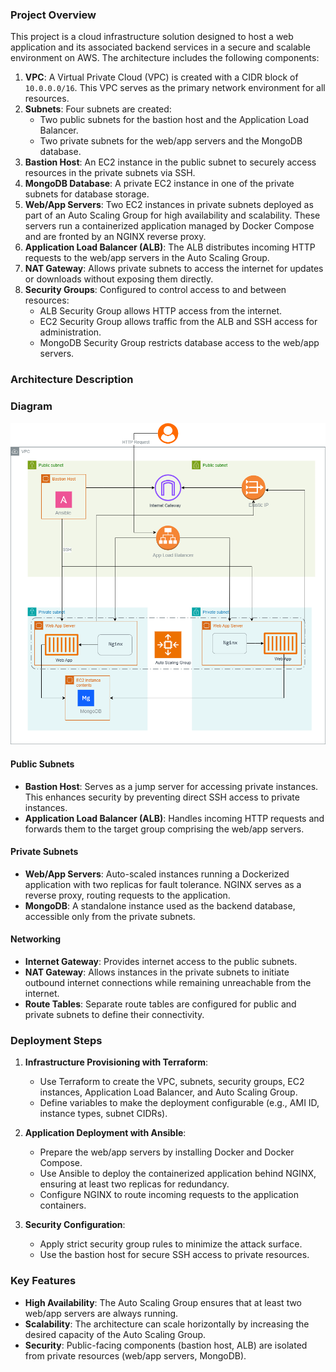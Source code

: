 ### Project Overview

This project is a cloud infrastructure solution designed to host a web application and its associated backend services in a secure and scalable environment on AWS. The architecture includes the following components:

1. **VPC**: A Virtual Private Cloud (VPC) is created with a CIDR block of `10.0.0.0/16`. This VPC serves as the primary network environment for all resources.
2. **Subnets**: Four subnets are created:
   - Two public subnets for the bastion host and the Application Load Balancer.
   - Two private subnets for the web/app servers and the MongoDB database.
3. **Bastion Host**: An EC2 instance in the public subnet to securely access resources in the private subnets via SSH.
4. **MongoDB Database**: A private EC2 instance in one of the private subnets for database storage.
5. **Web/App Servers**: Two EC2 instances in private subnets deployed as part of an Auto Scaling Group for high availability and scalability. These servers run a containerized application managed by Docker Compose and are fronted by an NGINX reverse proxy.
6. **Application Load Balancer (ALB)**: The ALB distributes incoming HTTP requests to the web/app servers in the Auto Scaling Group.
7. **NAT Gateway**: Allows private subnets to access the internet for updates or downloads without exposing them directly.
8. **Security Groups**: Configured to control access to and between resources:
   - ALB Security Group allows HTTP access from the internet.
   - EC2 Security Group allows traffic from the ALB and SSH access for administration.
   - MongoDB Security Group restricts database access to the web/app servers.

### Architecture Description
### Diagram

![Architecture Diagram](./diagram.png)

#### Public Subnets
- **Bastion Host**: Serves as a jump server for accessing private instances. This enhances security by preventing direct SSH access to private instances.
- **Application Load Balancer (ALB)**: Handles incoming HTTP requests and forwards them to the target group comprising the web/app servers.

#### Private Subnets
- **Web/App Servers**: Auto-scaled instances running a Dockerized application with two replicas for fault tolerance. NGINX serves as a reverse proxy, routing requests to the application.
- **MongoDB**: A standalone instance used as the backend database, accessible only from the private subnets.

#### Networking
- **Internet Gateway**: Provides internet access to the public subnets.
- **NAT Gateway**: Allows instances in the private subnets to initiate outbound internet connections while remaining unreachable from the internet.
- **Route Tables**: Separate route tables are configured for public and private subnets to define their connectivity.

### Deployment Steps
1. **Infrastructure Provisioning with Terraform**:
   - Use Terraform to create the VPC, subnets, security groups, EC2 instances, Application Load Balancer, and Auto Scaling Group.
   - Define variables to make the deployment configurable (e.g., AMI ID, instance types, subnet CIDRs).

2. **Application Deployment with Ansible**:
   - Prepare the web/app servers by installing Docker and Docker Compose.
   - Use Ansible to deploy the containerized application behind NGINX, ensuring at least two replicas for redundancy.
   - Configure NGINX to route incoming requests to the application containers.

3. **Security Configuration**:
   - Apply strict security group rules to minimize the attack surface.
   - Use the bastion host for secure SSH access to private resources.

### Key Features
- **High Availability**: The Auto Scaling Group ensures that at least two web/app servers are always running.
- **Scalability**: The architecture can scale horizontally by increasing the desired capacity of the Auto Scaling Group.
- **Security**: Public-facing components (bastion host, ALB) are isolated from private resources (web/app servers, MongoDB).


